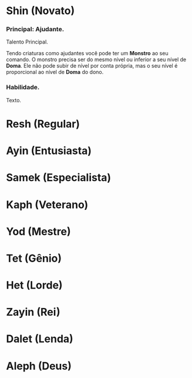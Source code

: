 # Shin (Novato)

### Principal: Ajudante.

Talento Principal.

Tendo criaturas como ajudantes você pode ter um **Monstro** ao seu comando. O monstro precisa ser do mesmo nível ou inferior a seu nível de **Doma**. Ele não pode subir de nível por conta própria, mas o seu nível é proporcional ao nível de **Doma** do dono.

### Habilidade.

Texto.

# Resh (Regular)

# Ayin (Entusiasta)

# Samek (Especialista)

# Kaph (Veterano)

# Yod (Mestre)

# Tet (Gênio)

# Het (Lorde)

# Zayin (Rei)

# Dalet (Lenda)

# Aleph (Deus)
